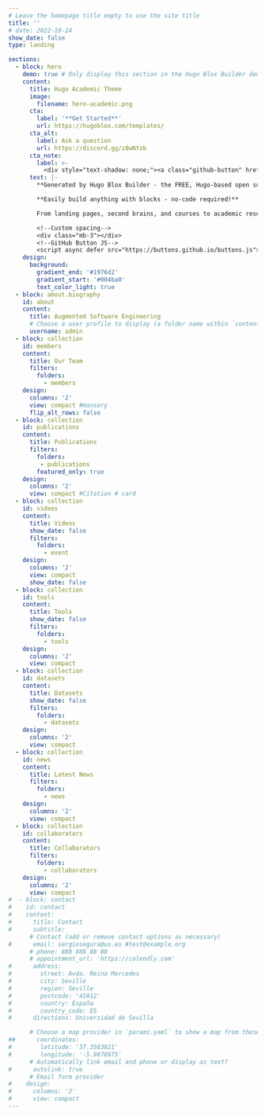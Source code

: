 ```yaml
---
# Leave the homepage title empty to use the site title
title: ''
# date: 2022-10-24
show_date: false
type: landing

sections:
  - block: hero
    demo: true # Only display this section in the Hugo Blox Builder demo site
    content:
      title: Hugo Academic Theme
      image:
        filename: hero-academic.png
      cta:
        label: '**Get Started**'
        url: https://hugoblox.com/templates/
      cta_alt:
        label: Ask a question
        url: https://discord.gg/z8wNYzb
      cta_note:
        label: >-
          <div style="text-shadow: none;"><a class="github-button" href="https://github.com/HugoBlox/hugo-blox-builder" data-icon="octicon-star" data-size="large" data-show-count="true" aria-label="Star">Star Hugo Blox Builder</a></div><div style="text-shadow: none;"><a class="github-button" href="https://github.com/HugoBlox/theme-academic-cv" data-icon="octicon-star" data-size="large" data-show-count="true" aria-label="Star">Star the Academic template</a></div>
      text: |-
        **Generated by Hugo Blox Builder - the FREE, Hugo-based open source website builder trusted by 500,000+ sites.**

        **Easily build anything with blocks - no-code required!**

        From landing pages, second brains, and courses to academic resumés, conferences, and tech blogs.

        <!--Custom spacing-->
        <div class="mb-3"></div>
        <!--GitHub Button JS-->
        <script async defer src="https://buttons.github.io/buttons.js"></script>
    design:
      background:
        gradient_end: '#1976d2'
        gradient_start: '#004ba0'
        text_color_light: true
  - block: about.biography
    id: about
    content:
      title: Augmented Software Engineering
      # Choose a user profile to display (a folder name within `content/authors/`)
      username: admin
  - block: collection
    id: members
    content:
      title: Our Team
      filters:
        folders:
          - members
    design:
      columns: '2' 
      view: compact #mansory 
      flip_alt_rows: false
  - block: collection
    id: publications
    content:
      title: Publications 
      filters:
        folders:
         - publications
        featured_only: true
    design:
      columns: '2'
      view: compact #Citation # card
  - block: collection
    id: videos
    content:
      title: Videos
      show_date: false
      filters:
        folders:
          - event
    design:
      columns: '2'
      view: compact
      show_date: false
  - block: collection
    id: tools
    content:
      title: Tools
      show_date: false
      filters:
        folders:
          - tools  
    design:
      columns: '2'
      view: compact
  - block: collection
    id: datasets
    content:
      title: Datasets
      show_date: false
      filters:
        folders:
          - datasets  
    design:
      columns: '2'
      view: compact
  - block: collection
    id: news
    content:
      title: Latest News
      filters:
        folders:
          - news
    design:
      columns: '2'
      view: compact  
  - block: collection
    id: collaborators
    content:
      title: Collaborators
      filters:
        folders:
          - collaborators
    design:
      columns: '2'
      view: compact     
#  - block: contact
#    id: contact
#    content:
#      title: Contact
#      subtitle:
      # Contact (add or remove contact options as necessary)
#      email: sergiosegura@us.es #test@example.org
      # phone: 888 888 88 88
      # appointment_url: 'https://calendly.com'
#      address:
#        street: Avda. Reina Mercedes
#        city: Seville
#        region: Seville
#        postcode: '41012'
#        country: España
#        country_code: ES
#      directions: Universidad de Sevilla

      # Choose a map provider in `params.yaml` to show a map from these coordinates
##      coordinates:
#        latitude: '37.3583821'
#        longitude: '-5.9876975'  
      # Automatically link email and phone or display as text?
#      autolink: true
      # Email form provider
#    design:
#      columns: '2'
#      view: compact
---
```




